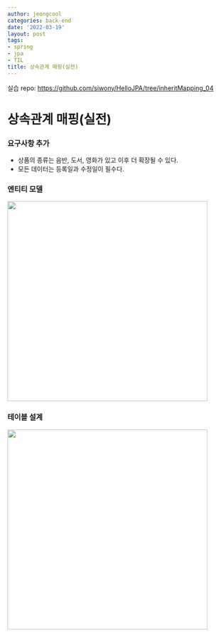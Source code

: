 ```yaml
---
author: jeongcool
categories: back-end
date: '2022-03-19'
layout: post
tags:
- spring
- jpa
- TIL
title: 상속관계 매핑(실전)
---
```


실습 repo: https://github.com/siwony/HelloJPA/tree/inheritMapping_04
# 상속관계 매핑(실전)
### 요구사항 추가
- 상품의 종류는 음반, 도서, 영화가 있고 이후 더 확장될 수 있다.
- 모든 데이터는 등록일과 수정일이 필수다.

### 엔티티 모델
<img width=450px src=./img/inherit-relationship-mapping-entity.png>

### 테이블 설계
<img width=450px src=./img/inherit-relationship-mapping-table.png>